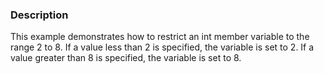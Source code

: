 ### Description
This example demonstrates how to restrict an int member variable to the range 2 to 8. If a value less than 2 is specified, the variable is set to 2. If a value greater than 8 is specified, the variable is set to 8. 
